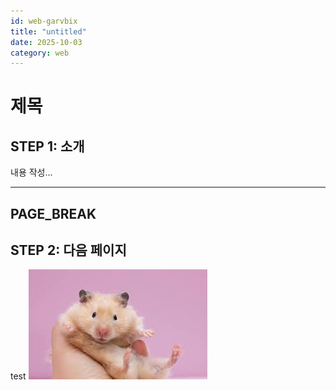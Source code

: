 ```yaml
---
id: web-garvbix
title: "untitled"
date: 2025-10-03
category: web
---
```


# 제목

## STEP 1: 소개

내용 작성...

---
PAGE_BREAK
---

## STEP 2: 다음 페이지
test
![이미지 설명](/images/web-garvbix/다운로드.jpg)

